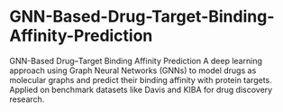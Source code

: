 # GNN-Based-Drug-Target-Binding-Affinity-Prediction
GNN-Based Drug–Target Binding Affinity Prediction A deep learning approach using Graph Neural Networks (GNNs) to model drugs as molecular graphs and predict their binding affinity with protein targets. Applied on benchmark datasets like Davis and KIBA for drug discovery research.
